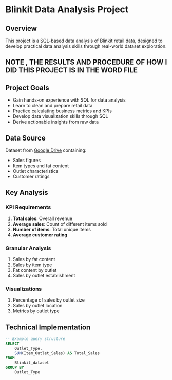 # Blinkit Data Analysis Project

## Overview  
This project is a SQL-based data analysis of Blinkit retail data, designed to develop practical data analysis skills through real-world dataset exploration.

## NOTE , THE RESULTS AND PROCEDURE OF HOW I DID THIS PROJECT IS IN THE WORD FILE

## Project Goals  
- Gain hands-on experience with SQL for data analysis  
- Learn to clean and prepare retail data  
- Practice calculating business metrics and KPIs  
- Develop data visualization skills through SQL  
- Derive actionable insights from raw data  

## Data Source  
Dataset from [Google Drive](https://drive.google.com/drive/folders/1jcM1HxhAunaWUPUkD_6v2rcni0wUJQOm) containing:  
- Sales figures  
- Item types and fat content  
- Outlet characteristics  
- Customer ratings  

## Key Analysis  

### KPI Requirements  
1. **Total sales**: Overall revenue  
2. **Average sales**: Count of different items sold  
3. **Number of items**: Total unique items  
4. **Average customer rating**  

### Granular Analysis  
1. Sales by fat content  
2. Sales by item type  
3. Fat content by outlet  
4. Sales by outlet establishment  

### Visualizations  
1. Percentage of sales by outlet size  
2. Sales by outlet location  
3. Metrics by outlet type  

## Technical Implementation  
```sql
-- Example query structure
SELECT 
    Outlet_Type,
    SUM(Item_Outlet_Sales) AS Total_Sales
FROM 
    Blinkit_dataset
GROUP BY 
    Outlet_Type

